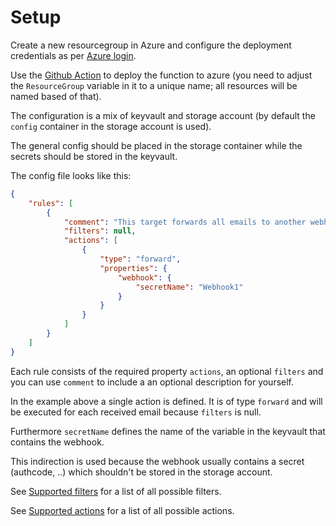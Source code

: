 # Setup

Create a new resourcegroup in Azure and configure the deployment credentials as per [Azure login](https://github.com/Azure/login).

Use the [Github Action](../.github/workflows/azure-functionapp.yml) to deploy the function to azure (you need to adjust the `ResourceGroup` variable in it to a unique name; all resources will be named based of that).

The configuration is a mix of keyvault and storage account (by default the `config` container in the storage account is used).

The general config should be placed in the storage container while the secrets should be stored in the keyvault.

The config file looks like this:

``` json
{
    "rules": [
        {
            "comment": "This target forwards all emails to another webhook (description for yourself what this target does)",
            "filters": null,
            "actions": [
                {
                    "type": "forward",
                    "properties": {
                        "webhook": {
                            "secretName": "Webhook1"
                        }
                    }
                }
            ]
        }
    ]
}
```

Each rule consists of the required property `actions`, an optional `filters` and you can use `comment` to include a an optional description for yourself.

In the example above a single action is defined. It is of type `forward` and will be executed for each received email because `filters` is null.

Furthermore `secretName` defines the name of the variable in the keyvault that contains the webhook.

This indirection is used because the webhook usually contains a secret (authcode, ..) which shouldn't be stored in the storage account.

See [Supported filters](Supported%20filters.md) for a list of all possible filters.

See [Supported actions](Supported%20actions.md) for a list of all possible actions.